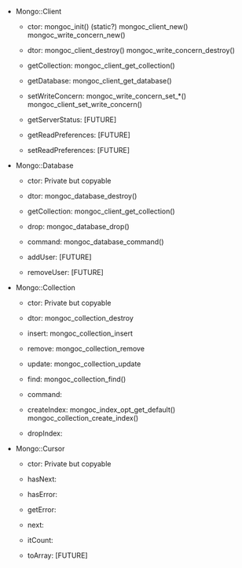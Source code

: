 - Mongo::Client
    + ctor:
        mongoc_init() (static?)
        mongoc_client_new()
        mongoc_write_concern_new()

    + dtor:
        mongoc_client_destroy()
        mongoc_write_concern_destroy()

    + getCollection:
        mongoc_client_get_collection()

    + getDatabase:
        mongoc_client_get_database()

    + setWriteConcern:
        mongoc_write_concern_set_*()
        mongoc_client_set_write_concern()

    + getServerStatus:
        [FUTURE]

    + getReadPreferences:
        [FUTURE]

    + setReadPreferences:
        [FUTURE]

- Mongo::Database
    + ctor:
        Private but copyable

    + dtor:
        mongoc_database_destroy()

    + getCollection:
        mongoc_client_get_collection()

    + drop:
        mongoc_database_drop()

    + command:
        mongoc_database_command()

    + addUser:
        [FUTURE]

    + removeUser:
        [FUTURE]

- Mongo::Collection
    + ctor:
        Private but copyable

    + dtor:
        mongoc_collection_destroy

    + insert:
        mongoc_collection_insert

    + remove:
        mongoc_collection_remove

    + update:
        mongoc_collection_update

    + find:
        mongoc_collection_find()

    + command:

    + createIndex:
        mongoc_index_opt_get_default()
        mongoc_collection_create_index()

    + dropIndex:

 - Mongo::Cursor
    + ctor:
        Private but copyable

    + hasNext:

    + hasError:

    + getError:

    + next:

    + itCount:

    + toArray:
        [FUTURE]
